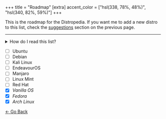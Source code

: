 +++
title = "Roadmap"
[extra]
accent_color = ["hsl(338, 78%, 48%)", "hsl(340, 82%, 59%)"]
+++

This is the roadmap for the Distropedia. If you want me to add a new distro to this list, check the [suggestions](@/distropedia/_index.md#suggestions) section on the previous page.

<hr />

<details>
    <summary>How do I read this list?</summary>
    The unchecked boxes are distros that I've not even tried yet. The checked ones written in <i>italic</i> are still being reviewed. The <strong>bold</strong> checked ones can be found on the main page.
</details>

- [ ] Ubuntu
- [ ] Debian
- [ ] Kali Linux
- [ ] EndeavourOS
- [ ] Manjaro
- [ ] Linux Mint
- [ ] Red Hat
- [x] *Vanilla OS*
- [x] *Fedora*
- [x] *Arch Linux*

<div class="buttons">
    <a href="/distropedia/">← Go Back</a>
</div>